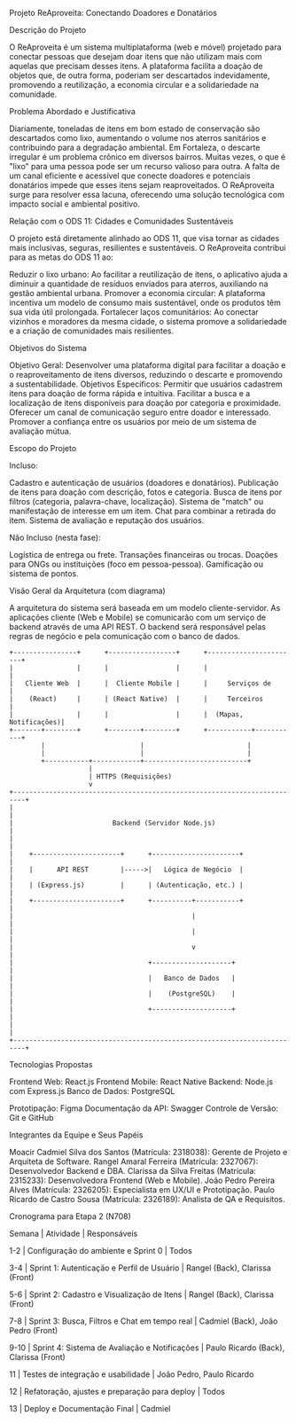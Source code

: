 Projeto ReAproveita: Conectando Doadores e Donatários

Descrição do Projeto 

O ReAproveita é um sistema multiplataforma (web e móvel) projetado para conectar pessoas que desejam doar itens que não utilizam mais com aquelas que precisam desses itens.  A plataforma facilita a doação de objetos que, de outra forma, poderiam ser descartados indevidamente, promovendo a reutilização, a economia circular e a solidariedade na comunidade.


Problema Abordado e Justificativa 

Diariamente, toneladas de itens em bom estado de conservação são descartados como lixo, aumentando o volume nos aterros sanitários e contribuindo para a degradação ambiental. Em Fortaleza, o descarte irregular é um problema crônico em diversos bairros.  Muitas vezes, o que é "lixo" para uma pessoa pode ser um recurso valioso para outra. A falta de um canal eficiente e acessível que conecte doadores e potenciais donatários impede que esses itens sejam reaproveitados. O ReAproveita surge para resolver essa lacuna, oferecendo uma solução tecnológica com impacto social e ambiental positivo. 



Relação com o ODS 11: Cidades e Comunidades Sustentáveis 

O projeto está diretamente alinhado ao ODS 11, que visa tornar as cidades mais inclusivas, seguras, resilientes e sustentáveis.  O ReAproveita contribui para as metas do ODS 11 ao:


Reduzir o lixo urbano: Ao facilitar a reutilização de itens, o aplicativo ajuda a diminuir a quantidade de resíduos enviados para aterros, auxiliando na gestão ambiental urbana. 
Promover a economia circular: A plataforma incentiva um modelo de consumo mais sustentável, onde os produtos têm sua vida útil prolongada.
Fortalecer laços comunitários: Ao conectar vizinhos e moradores da mesma cidade, o sistema promove a solidariedade e a criação de comunidades mais resilientes.


Objetivos do Sistema 

Objetivo Geral: Desenvolver uma plataforma digital para facilitar a doação e o reaproveitamento de itens diversos, reduzindo o descarte e promovendo a sustentabilidade.
Objetivos Específicos:
Permitir que usuários cadastrem itens para doação de forma rápida e intuitiva.
Facilitar a busca e a localização de itens disponíveis para doação por categoria e proximidade.
Oferecer um canal de comunicação seguro entre doador e interessado.
Promover a confiança entre os usuários por meio de um sistema de avaliação mútua.


Escopo do Projeto 

Incluso:

Cadastro e autenticação de usuários (doadores e donatários).
Publicação de itens para doação com descrição, fotos e categoria.
Busca de itens por filtros (categoria, palavra-chave, localização).
Sistema de "match" ou manifestação de interesse em um item.
Chat para combinar a retirada do item.
Sistema de avaliação e reputação dos usuários.

Não Incluso (nesta fase):

Logística de entrega ou frete.
Transações financeiras ou trocas.
Doações para ONGs ou instituições (foco em pessoa-pessoa).
Gamificação ou sistema de pontos.


Visão Geral da Arquitetura (com diagrama) 


A arquitetura do sistema será baseada em um modelo cliente-servidor. As aplicações cliente (Web e Mobile) se comunicarão com um serviço de backend através de uma API REST. O backend será responsável pelas regras de negócio e pela comunicação com o banco de dados.

``` inicio diagrama
+----------------+      +-----------------+      +-----------------------+
|                |      |                 |      |                       |
|   Cliente Web  |      |  Cliente Mobile |      |     Serviços de       |
|    (React)     |      | (React Native)  |      |     Terceiros         |
|                |      |                 |      |  (Mapas, Notificações)|
+-------+--------+      +--------+--------+      +-----------+-----------+
        |                        |                          |
        |                        |                          |
        +-----------+------------+--------------------------+
                    |
                    | HTTPS (Requisições)
                    v
+-------------------------------------------------------------------------+
|                                                                         |
|                         Backend (Servidor Node.js)                      |
|                                                                         |
|    +----------------------+      +----------------------+               |
|    |      API REST        |----->|   Lógica de Negócio  |               |
|    | (Express.js)         |      | (Autenticação, etc.) |               |
|    +----------------------+      +----------+-----------+               |
|                                             |                           |
|                                             |                           |
|                                             v                           |
|                                  +--------------------+                 |
|                                  |   Banco de Dados   |                 |
|                                  |    (PostgreSQL)    |                 |
|                                  +--------------------+                 |
|                                                                         |
+-------------------------------------------------------------------------+
```

Tecnologias Propostas 

Frontend Web: React.js
Frontend Mobile: React Native
Backend: Node.js com Express.js
Banco de Dados: PostgreSQL


Prototipação: Figma 
Documentação da API: Swagger 
Controle de Versão: Git e GitHub


Integrantes da Equipe e Seus Papéis 

Moacir Cadmiel Silva dos Santos (Matrícula: 2318038): Gerente de Projeto e Arquiteta de Software.
Rangel Amaral Ferreira (Matrícula: 2327067): Desenvolvedor Backend e DBA.
Clarissa da Silva Freitas (Matrícula: 2315233): Desenvolvedora Frontend (Web e Mobile).
João Pedro Pereira Alves (Matrícula: 2326205): Especialista em UX/UI e Prototipação.
Paulo Ricardo de Castro Sousa (Matrícula: 2326189): Analista de QA e Requisitos.


Cronograma para Etapa 2 (N708)

Semana |	Atividade |	Responsáveis

1-2 |	Configuração do ambiente e Sprint 0 |	Todos

3-4 |	Sprint 1: Autenticação e Perfil de Usuário |	Rangel (Back), Clarissa (Front)

5-6 |	Sprint 2: Cadastro e Visualização de Itens |	Rangel (Back), Clarissa (Front)

7-8	| Sprint 3: Busca, Filtros e Chat em tempo real |	Cadmiel (Back), João Pedro (Front)

9-10 |	Sprint 4: Sistema de Avaliação e Notificações |	Paulo Ricardo (Back), Clarissa (Front)

11 |	Testes de integração e usabilidade |	João Pedro, Paulo Ricardo

12 |	Refatoração, ajustes e preparação para deploy |	Todos

13 |	Deploy e Documentação Final |	Cadmiel
